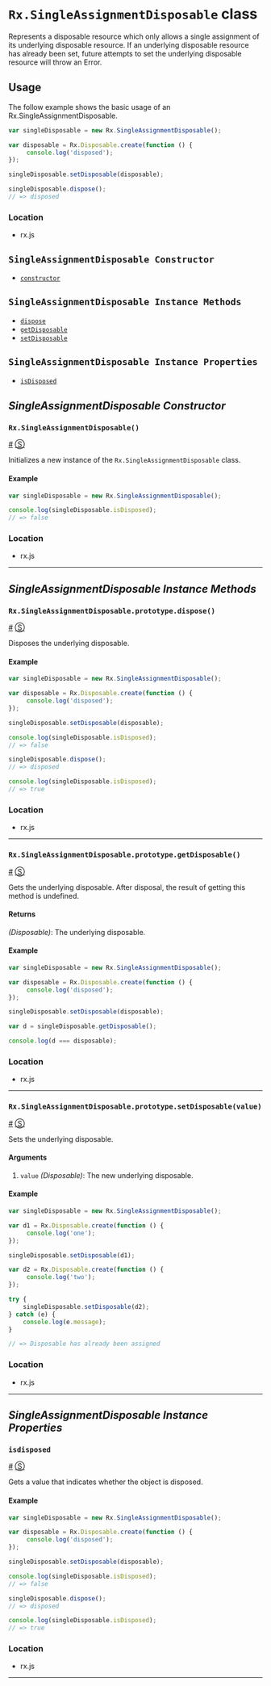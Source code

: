 # `Rx.SingleAssignmentDisposable` class #

Represents a disposable resource which only allows a single assignment of its underlying disposable resource. If an underlying disposable resource has already been set, future attempts to set the underlying disposable resource will throw an Error.

## Usage ##

The follow example shows the basic usage of an Rx.SingleAssignmentDisposable.

```js
var singleDisposable = new Rx.SingleAssignmentDisposable();

var disposable = Rx.Disposable.create(function () {
     console.log('disposed');
});

singleDisposable.setDisposable(disposable);

singleDisposable.dispose();
// => disposed
```

### Location

- rx.js

## `SingleAssignmentDisposable Constructor` ##
- [`constructor`](#rxsingleassignmentdisposable)

## `SingleAssignmentDisposable Instance Methods` ##
- [`dispose`](#rxsingleassignmentdisposableprototypedispose)
- [`getDisposable`](#rxsingleassignmentdisposableprototypegetdisposable)
- [`setDisposable`](#rxsingleassignmentdisposableprototypesetdisposable)

## `SingleAssignmentDisposable Instance Properties` ##
- [`isDisposed`](#isdisposed)

## _SingleAssignmentDisposable Constructor_ ##

### <a id="rxsingleassignmentdisposable"></a>`Rx.SingleAssignmentDisposable()`
<a href="#rxsingleassignmentdisposable">#</a> [&#x24C8;](https://github.com/Reactive-Extensions/RxJS/blob/master/src/core/disposables/singleassignmentdisposable.js#L7-L10 "View in source") 

Initializes a new instance of the `Rx.SingleAssignmentDisposable` class.

#### Example
```js
var singleDisposable = new Rx.SingleAssignmentDisposable();

console.log(singleDisposable.isDisposed);
// => false
```

### Location

- rx.js

* * *

## _SingleAssignmentDisposable Instance Methods_ ##

### <a id="rxsingleassignmentdisposableprototypedispose"></a>`Rx.SingleAssignmentDisposable.prototype.dispose()`
<a href="#rxsingleassignmentdisposableprototypedispose">#</a> [&#x24C8;](https://github.com/Reactive-Extensions/RxJS/blob/master/src/core/disposables/singleassignmentdisposable.js#L47-L57 "View in source") 

Disposes the underlying disposable.

#### Example

```js
var singleDisposable = new Rx.SingleAssignmentDisposable();

var disposable = Rx.Disposable.create(function () {
     console.log('disposed');
});

singleDisposable.setDisposable(disposable);

console.log(singleDisposable.isDisposed);
// => false

singleDisposable.dispose();
// => disposed

console.log(singleDisposable.isDisposed);
// => true
```

### Location

- rx.js

* * *

### <a id="rxsingleassignmentdisposableprototypegetdisposable"></a>`Rx.SingleAssignmentDisposable.prototype.getDisposable()`
<a href="#rxsingleassignmentdisposableprototypegetdisposable">#</a> [&#x24C8;](https://github.com/Reactive-Extensions/RxJS/blob/master/src/core/disposables/singleassignmentdisposable.js#L18-L20 "View in source") 

Gets the underlying disposable. After disposal, the result of getting this method is undefined. 

#### Returns
*(Disposable)*: The underlying disposable.

#### Example

```js
var singleDisposable = new Rx.SingleAssignmentDisposable();

var disposable = Rx.Disposable.create(function () {
     console.log('disposed');
});

singleDisposable.setDisposable(disposable);

var d = singleDisposable.getDisposable();

console.log(d === disposable);
```

### Location

- rx.js

* * *

### <a id="rxsingleassignmentdisposableprototypesetdisposablevalue"></a>`Rx.SingleAssignmentDisposable.prototype.setDisposable(value)`
<a href="#rxsingleassignmentdisposableprototypesetdisposablevalue">#</a> [&#x24C8;](https://github.com/Reactive-Extensions/RxJS/blob/master/src/core/disposables/singleassignmentdisposable.js#L31-L42 "View in source") 

Sets the underlying disposable. 

#### Arguments
1. `value` *(Disposable)*: The new underlying disposable.

#### Example

```js
var singleDisposable = new Rx.SingleAssignmentDisposable();

var d1 = Rx.Disposable.create(function () {
     console.log('one');
});

singleDisposable.setDisposable(d1);

var d2 = Rx.Disposable.create(function () {
     console.log('two');
});

try {
    singleDisposable.setDisposable(d2);
} catch (e) {
    console.log(e.message);
}

// => Disposable has already been assigned
```

### Location

- rx.js

* * *

## _SingleAssignmentDisposable Instance Properties_ ##

### <a id="isdisposed"></a>`isdisposed`
<a href="#isdisposed">#</a> [&#x24C8;](https://github.com/Reactive-Extensions/RxJS/blob/master/src/core/disposables/singleassignmentdisposable.js#L8 "View in source") 

Gets a value that indicates whether the object is disposed.

#### Example
```js
var singleDisposable = new Rx.SingleAssignmentDisposable();

var disposable = Rx.Disposable.create(function () {
     console.log('disposed');
});

singleDisposable.setDisposable(disposable);

console.log(singleDisposable.isDisposed);
// => false

singleDisposable.dispose();
// => disposed

console.log(singleDisposable.isDisposed);
// => true
```

### Location

- rx.js

* * *